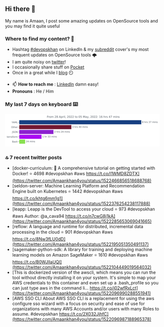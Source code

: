 <!--- [![Hits](https://hits.seeyoufarm.com/api/count/incr/badge.svg?url=https%3A%2F%2Fgithub.com%2Fakhan4u%2Fhit-counter&count_bg=%2379C83D&title_bg=%23555555&icon=&icon_color=%23E7E7E7&title=visits&edge_flat=false)](https://hits.seeyoufarm.com) --->

## Hi there 👋

My name is Amaan, I post some amazing updates on OpenSource tools and you may find it quite useful

### Where to find my content? 🤔

* Hashtag [#devopskhan](https://www.linkedin.com/feed/hashtag/devopskhan/) on LinkedIn & my [subreddit](https://www.reddit.com/r/devopskhan/) cover's my most frequent updates on OpenSource tools 🌩️
* I am quite noisy on [twitter](https://twitter.com/Amaankhan4you)!
* I occasionally share stuff on [Pocket](https://getpocket.com/@ej6g8d1dp2829A16a9Tf5d4T6bAMp3d8791rejDe86yem3bm4e14ex4fT4dluk29)
* Once in a great while I [blog](https://linuxparrot.com/) ⏲️


- 📫 **How to reach me** : [LinkedIn](https://www.linkedin.com/in/amaan-khan-linux-ninja) damn easy!
- **Pronouns** : He / Him

### My last 7 days on keyboard ⌨️

<img src="https://github.com/akhan4u/akhan4u/blob/main/images/stat.svg" alt="Amaan's Wakatime Activity!"/>

### 🔝 7 recent twitter posts
<!-- DEVDOJO:START -->
- [docker-curriculum: :dolphin: A comprehensive tutorial on getting started with Docker!
⭐️ 4698
#devopskhan #aws
https://t.co/l1WMD8ZDTX](https://twitter.com/Amaankhan4you/status/1522466856518688768)
- [seldon-server: Machine Learning Platform and Recommendation Engine built on Kubernetes
⭐️ 1442
#devopskhan #aws
https://t.co/khtg6mm1g1](https://twitter.com/Amaankhan4you/status/1522376254238117888)
- [leapp: Leapp is the DevTool to access your cloud
⭐️ 973
#devopskhan #aws
Author: @a_cava94
https://t.co/n7cwG8j1kA](https://twitter.com/Amaankhan4you/status/1522285653069041665)
- [reflow: A language and runtime for distributed, incremental data processing in the cloud
⭐️ 901
#devopskhan #aws
https://t.co/8Nw3fLU0dD](https://twitter.com/Amaankhan4you/status/1522195051350491137)
- [sagemaker-python-sdk: A library for training and deploying machine learning models on Amazon SageMaker
⭐️ 1610
#devopskhan #aws
https://t.co/B0WJllaUQI](https://twitter.com/Amaankhan4you/status/1522104449019564032)
- [This is dockerized version of the awscli, which means you can run the tool without directly installing it on your system. It&#39;s simple to map your AWS credentials to this container and even set up a .bash_profile so you can just type aws in the command li… https://t.co/j02wfRxLct](https://twitter.com/Amaankhan4you/status/1522096990288551941)
- [AWS SSO CLI About AWS SSO CLI is a replacement for using the aws configure sso wizard with a focus on security and ease of use for organizations with many AWS Accounts and/or users with many Roles to assume. #devopskhan https://t.co/2X032JjhfC](https://twitter.com/Amaankhan4you/status/1522096987188965378)
<!-- DEVDOJO:END -->

<!-- ![Amaan's GitHub stats](https://github-readme-stats.vercel.app/api?username=akhan4u&count_private=true&show_icons=true&hide=contribs) -->

